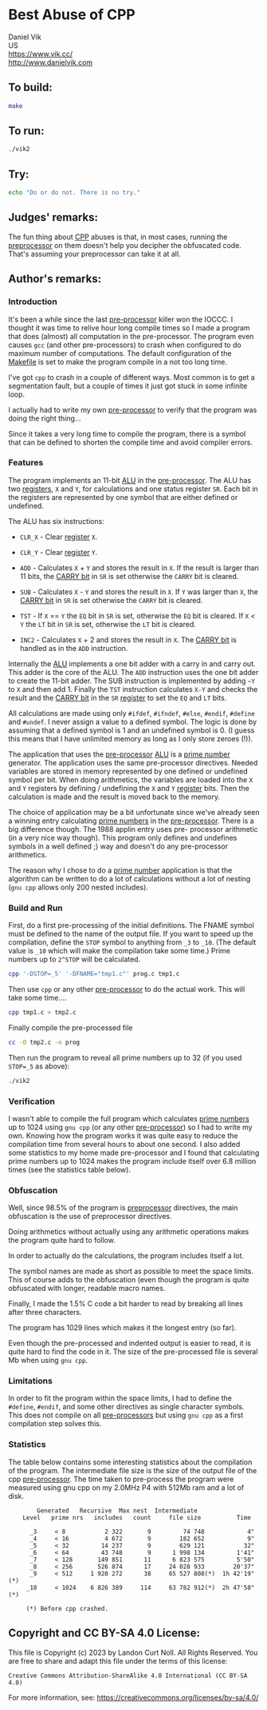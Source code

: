 # Best Abuse of CPP

Daniel Vik  
US  
<https://www.vik.cc/>  
<http://www.danielvik.com>

## To build:

```sh
make
```

## To run:

```sh
./vik2
```

## Try:

```sh
echo "Do or do not. There is no try."
```

## Judges' remarks:

The fun thing about [CPP](https://en.wikipedia.org/wiki/C_preprocessor) abuses
is that, in most cases, running the
[preprocessor](https://en.wikipedia.org/wiki/C_preprocessor) on them doesn't
help you decipher the obfuscated code.  That's assuming your preprocessor can
take it at all.

## Author's remarks:

### Introduction

It's been a while since the last
[pre-processor](https://en.wikipedia.org/wiki/C_preprocessor) killer won the
IOCCC.  I thought it was time to relive hour long compile times so I made a
program that does (almost) all computation in the pre-processor. The program
even causes `gcc` (and other pre-processors) to crash when configured to do
maximum number of computations.  The default configuration of the
[Makefile](Makefile) is set to make the program compile in a not too long time.

I've got `cpp` to crash in a couple of different ways. Most common is to
get a segmentation fault, but a couple of times it just got stuck in
some infinite loop.

I actually had to write my own
[pre-processor](https://en.wikipedia.org/wiki/C_preprocessor) to verify that the
program was doing the right thing...

Since it takes a very long time to compile the program, there is a
symbol that can be defined to shorten the compile time and avoid
compiler errors.

### Features

The program implements an 11-bit
[ALU](https://en.wikipedia.org/wiki/Arithmetic_logic_unit) in the
[pre-processor](https://en.wikipedia.org/wiki/C_preprocessor). The ALU has two
[registers](https://en.wikipedia.org/wiki/Processor_register), `X` and `Y`, for
calculations and one status register `SR`.  Each bit in the registers are
represented by one symbol that are either defined or undefined.

The ALU has six instructions:

- `CLR_X` - Clear [register](https://en.wikipedia.org/wiki/Processor_register) `X`.

- `CLR_Y` - Clear [register](https://en.wikipedia.org/wiki/Processor_register) `Y`.

- `ADD`   - Calculates `X` + `Y` and stores the result in `X`. If the result
	    is larger than 11 bits, the [CARRY
	    bit](https://en.wikipedia.org/wiki/Carry_flag) in `SR` is set otherwise
	    the `CARRY` bit is cleared.

- `SUB`   - Calculates `X` - `Y` and stores the result in `X`. If `Y` was larger
	    than `X`, the [CARRY bit](https://en.wikipedia.org/wiki/Carry_flag)
	    in `SR` is set otherwise the `CARRY` bit is cleared.

- `TST`   - If `X` == `Y` the `EQ` bit in `SR` is set, otherwise the `EQ` bit is
	    cleared. If `X` < `Y` the `LT` bit in `SR` is set, otherwise the `LT`
	    bit is cleared.

- `INC2`  - Calculates `X` + 2 and stores the result in `X`. The [CARRY
	    bit](https://en.wikipedia.org/wiki/Carry_flag) is handled as in the
	    `ADD` instruction.

Internally the [ALU](https://en.wikipedia.org/wiki/Arithmetic_logic_unit)
implements a one bit adder with a carry in and carry out. This adder is the core
of the ALU. The `ADD` instruction uses the one bit adder to create the 11-bit
adder. The SUB instruction is implemented by adding `~Y` to `X` and then add 1.
Finally the `TST` instruction calculates `X-Y` and checks the result and the
[CARRY bit](https://en.wikipedia.org/wiki/Carry_flag) in the `SR`
[register](https://en.wikipedia.org/wiki/Processor_register) to set the `EQ` and
`LT` bits.

All calculations are made using only `#ifdef`, `#ifndef`, `#else`, `#endif`,
`#define` and `#undef`. I never assign a value to a defined symbol. The
logic is done by assuming that a defined symbol is 1 and an undefined
symbol is 0. (I guess this means that I have unlimited memory as long as
I only store zeroes (!)).

The application that uses the
[pre-processor](https://en.wikipedia.org/wiki/C_preprocessor)
[ALU](https://en.wikipedia.org/wiki/Arithmetic_logic_unit) is a [prime
number](https://en.wikipedia.org/wiki/Prime_number)
generator. The application uses the same pre-processor directives.
Needed variables are stored in memory represented by one defined or
undefined symbol per bit. When doing arithmetics, the variables are
loaded into the `X` and `Y` registers by defining / undefining the `X` and `Y`
[register](https://en.wikipedia.org/wiki/Processor_register) bits. Then the
calculation is made and the result is moved back to the memory.

The choice of application may be a bit unfortunate since we've already
seen a winning entry calculating [prime
numbers](https://en.wikipedia.org/wiki/Prime_number) in the
[pre-processor](https://en.wikipedia.org/wiki/C_preprocessor).
There is a big difference though. The 1988 applin entry uses pre-
processor arithmetic (in a very nice way though). This program only
defines and undefines symbols in a well defined ;) way and doesn't do
any pre-processor arithmetics.

The reason why I chose to do a [prime
number](https://en.wikipedia.org/wiki/Prime_number) application is that the
algorithm can be written to do a lot of calculations without a lot of nesting
(`gnu cpp` allows only 200 nested includes).

### Build and Run

First, do a first pre-processing of the initial definitions. The FNAME
symbol must be defined to the name of the output file. If you want to
speed up the compilation, define the `STOP` symbol to anything from `_3` to
`_10`. (The default value is `_10` which will make the compilation take some
time.) Prime numbers up to `2^STOP` will be calculated.

```sh
cpp '-DSTOP=_5' '-DFNAME="tmp1.c"' prog.c tmp1.c
```

Then use `cpp` or any other
[pre-processor](https://en.wikipedia.org/wiki/C_preprocessor) to do the actual
work. This will take some time....

```sh
cpp tmp1.c > tmp2.c
```

Finally compile the pre-processed file

```sh
cc -O tmp2.c -o prog
```

Then run the program to reveal all prime numbers up to 32 (if you used
`STOP=_5` as above):

```sh
./vik2
```

### Verification

I wasn't able to compile the full program which calculates [prime
numbers](https://en.wikipedia.org/wiki/Prime_number) up to 1024 using `gnu cpp`
(or any other [pre-processor](https://en.wikipedia.org/wiki/C_preprocessor)) so
I had to write my own. Knowing how the program works it was quite easy to reduce
the compilation time from several hours to about one second. I also added some
statistics to my home made pre-processor and I found that calculating prime
numbers up to 1024 makes the program include itself over 6.8 million times (see
the statistics table below).

### Obfuscation

Well, since 98.5% of the program is
[preprocessor](https://en.wikipedia.org/wiki/C_preprocessor) directives, the
main obfuscation is the use of preprocessor directives.

Doing arithmetics without actually using any arithmetic operations makes
the program quite hard to follow.

In order to actually do the calculations, the program includes itself a
lot.

The symbol names are made as short as possible to meet the space limits.
This of course adds to the obfuscation (even though the program is
quite obfuscated with longer, readable macro names.

Finally, I made the 1.5% C code a bit harder to read by breaking all
lines after three characters.

The program has 1029 lines which makes it the longest entry (so far).

Even though the pre-processed and indented output is easier to read, it
is quite hard to find the code in it. The size of the pre-processed file
is several Mb when using `gnu cpp`.

### Limitations

In order to fit the program within the space limits, I had to define the
`#define`, `#endif`, and some other directives as single character symbols.
This does not compile on all
[pre-processors](https://en.wikipedia.org/wiki/C_preprocessor) but using `gnu
cpp` as a first compilation step solves this.

### Statistics

The table below contains some interesting statistics about the compilation of
the program. The intermediate file size is the size of the output file of the
cpp [pre-processor](https://en.wikipedia.org/wiki/C_preprocessor). The time
taken to pre-process the program were measured using gnu cpp on my 2.0MHz P4
with 512Mb ram and a lot of disk.

```
	    Generated   Recursive  Max nest  Intermediate
    Level   prime nrs   includes   count     file size          Time

      _3     < 8           2 322       9         74 748            4"
      _4     < 16          4 672       9        182 652            9"
      _5     < 32         14 237       9        629 121           32"
      _6     < 64         43 748       9      1 998 134         1'41"
      _7     < 128       149 851      11      6 823 575         5'50"
      _8     < 256       526 874      17     24 028 933        20'37"
      _9     < 512     1 920 272      38     65 527 808(*)  1h 42'19"(*)
     _10     < 1024    6 826 389     114     63 782 912(*)  2h 47'58"(*)

	 (*) Before cpp crashed.
```

## Copyright and CC BY-SA 4.0 License:

This file is Copyright (c) 2023 by Landon Curt Noll.  All Rights Reserved.
You are free to share and adapt this file under the terms of this license:

    Creative Commons Attribution-ShareAlike 4.0 International (CC BY-SA 4.0)

For more information, see: https://creativecommons.org/licenses/by-sa/4.0/
